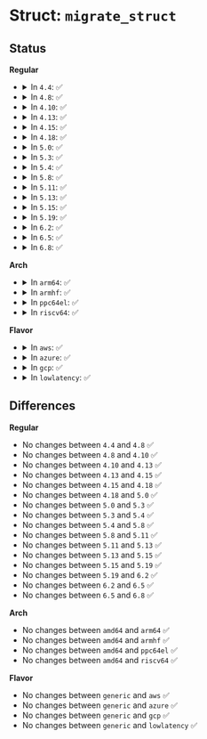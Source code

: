# Struct: <code>migrate_struct</code>

## Status
<b>Regular</b>
<ul>
<li>
<details>
<summary>In <code>4.4</code>: ✅</summary>

```c
struct migrate_struct {
    ext4_lblk_t first_block;
    ext4_lblk_t last_block;
    ext4_lblk_t curr_block;
    ext4_fsblk_t first_pblock;
    ext4_fsblk_t last_pblock;
};
```
</details>
</li>
<li>
<details>
<summary>In <code>4.8</code>: ✅</summary>

```c
struct migrate_struct {
    ext4_lblk_t first_block;
    ext4_lblk_t last_block;
    ext4_lblk_t curr_block;
    ext4_fsblk_t first_pblock;
    ext4_fsblk_t last_pblock;
};
```
</details>
</li>
<li>
<details>
<summary>In <code>4.10</code>: ✅</summary>

```c
struct migrate_struct {
    ext4_lblk_t first_block;
    ext4_lblk_t last_block;
    ext4_lblk_t curr_block;
    ext4_fsblk_t first_pblock;
    ext4_fsblk_t last_pblock;
};
```
</details>
</li>
<li>
<details>
<summary>In <code>4.13</code>: ✅</summary>

```c
struct migrate_struct {
    ext4_lblk_t first_block;
    ext4_lblk_t last_block;
    ext4_lblk_t curr_block;
    ext4_fsblk_t first_pblock;
    ext4_fsblk_t last_pblock;
};
```
</details>
</li>
<li>
<details>
<summary>In <code>4.15</code>: ✅</summary>

```c
struct migrate_struct {
    ext4_lblk_t first_block;
    ext4_lblk_t last_block;
    ext4_lblk_t curr_block;
    ext4_fsblk_t first_pblock;
    ext4_fsblk_t last_pblock;
};
```
</details>
</li>
<li>
<details>
<summary>In <code>4.18</code>: ✅</summary>

```c
struct migrate_struct {
    ext4_lblk_t first_block;
    ext4_lblk_t last_block;
    ext4_lblk_t curr_block;
    ext4_fsblk_t first_pblock;
    ext4_fsblk_t last_pblock;
};
```
</details>
</li>
<li>
<details>
<summary>In <code>5.0</code>: ✅</summary>

```c
struct migrate_struct {
    ext4_lblk_t first_block;
    ext4_lblk_t last_block;
    ext4_lblk_t curr_block;
    ext4_fsblk_t first_pblock;
    ext4_fsblk_t last_pblock;
};
```
</details>
</li>
<li>
<details>
<summary>In <code>5.3</code>: ✅</summary>

```c
struct migrate_struct {
    ext4_lblk_t first_block;
    ext4_lblk_t last_block;
    ext4_lblk_t curr_block;
    ext4_fsblk_t first_pblock;
    ext4_fsblk_t last_pblock;
};
```
</details>
</li>
<li>
<details>
<summary>In <code>5.4</code>: ✅</summary>

```c
struct migrate_struct {
    ext4_lblk_t first_block;
    ext4_lblk_t last_block;
    ext4_lblk_t curr_block;
    ext4_fsblk_t first_pblock;
    ext4_fsblk_t last_pblock;
};
```
</details>
</li>
<li>
<details>
<summary>In <code>5.8</code>: ✅</summary>

```c
struct migrate_struct {
    ext4_lblk_t first_block;
    ext4_lblk_t last_block;
    ext4_lblk_t curr_block;
    ext4_fsblk_t first_pblock;
    ext4_fsblk_t last_pblock;
};
```
</details>
</li>
<li>
<details>
<summary>In <code>5.11</code>: ✅</summary>

```c
struct migrate_struct {
    ext4_lblk_t first_block;
    ext4_lblk_t last_block;
    ext4_lblk_t curr_block;
    ext4_fsblk_t first_pblock;
    ext4_fsblk_t last_pblock;
};
```
</details>
</li>
<li>
<details>
<summary>In <code>5.13</code>: ✅</summary>

```c
struct migrate_struct {
    ext4_lblk_t first_block;
    ext4_lblk_t last_block;
    ext4_lblk_t curr_block;
    ext4_fsblk_t first_pblock;
    ext4_fsblk_t last_pblock;
};
```
</details>
</li>
<li>
<details>
<summary>In <code>5.15</code>: ✅</summary>

```c
struct migrate_struct {
    ext4_lblk_t first_block;
    ext4_lblk_t last_block;
    ext4_lblk_t curr_block;
    ext4_fsblk_t first_pblock;
    ext4_fsblk_t last_pblock;
};
```
</details>
</li>
<li>
<details>
<summary>In <code>5.19</code>: ✅</summary>

```c
struct migrate_struct {
    ext4_lblk_t first_block;
    ext4_lblk_t last_block;
    ext4_lblk_t curr_block;
    ext4_fsblk_t first_pblock;
    ext4_fsblk_t last_pblock;
};
```
</details>
</li>
<li>
<details>
<summary>In <code>6.2</code>: ✅</summary>

```c
struct migrate_struct {
    ext4_lblk_t first_block;
    ext4_lblk_t last_block;
    ext4_lblk_t curr_block;
    ext4_fsblk_t first_pblock;
    ext4_fsblk_t last_pblock;
};
```
</details>
</li>
<li>
<details>
<summary>In <code>6.5</code>: ✅</summary>

```c
struct migrate_struct {
    ext4_lblk_t first_block;
    ext4_lblk_t last_block;
    ext4_lblk_t curr_block;
    ext4_fsblk_t first_pblock;
    ext4_fsblk_t last_pblock;
};
```
</details>
</li>
<li>
<details>
<summary>In <code>6.8</code>: ✅</summary>

```c
struct migrate_struct {
    ext4_lblk_t first_block;
    ext4_lblk_t last_block;
    ext4_lblk_t curr_block;
    ext4_fsblk_t first_pblock;
    ext4_fsblk_t last_pblock;
};
```
</details>
</li>
</ul>
<b>Arch</b>
<ul>
<li>
<details>
<summary>In <code>arm64</code>: ✅</summary>

```c
struct migrate_struct {
    ext4_lblk_t first_block;
    ext4_lblk_t last_block;
    ext4_lblk_t curr_block;
    ext4_fsblk_t first_pblock;
    ext4_fsblk_t last_pblock;
};
```
</details>
</li>
<li>
<details>
<summary>In <code>armhf</code>: ✅</summary>

```c
struct migrate_struct {
    ext4_lblk_t first_block;
    ext4_lblk_t last_block;
    ext4_lblk_t curr_block;
    ext4_fsblk_t first_pblock;
    ext4_fsblk_t last_pblock;
};
```
</details>
</li>
<li>
<details>
<summary>In <code>ppc64el</code>: ✅</summary>

```c
struct migrate_struct {
    ext4_lblk_t first_block;
    ext4_lblk_t last_block;
    ext4_lblk_t curr_block;
    ext4_fsblk_t first_pblock;
    ext4_fsblk_t last_pblock;
};
```
</details>
</li>
<li>
<details>
<summary>In <code>riscv64</code>: ✅</summary>

```c
struct migrate_struct {
    ext4_lblk_t first_block;
    ext4_lblk_t last_block;
    ext4_lblk_t curr_block;
    ext4_fsblk_t first_pblock;
    ext4_fsblk_t last_pblock;
};
```
</details>
</li>
</ul>
<b>Flavor</b>
<ul>
<li>
<details>
<summary>In <code>aws</code>: ✅</summary>

```c
struct migrate_struct {
    ext4_lblk_t first_block;
    ext4_lblk_t last_block;
    ext4_lblk_t curr_block;
    ext4_fsblk_t first_pblock;
    ext4_fsblk_t last_pblock;
};
```
</details>
</li>
<li>
<details>
<summary>In <code>azure</code>: ✅</summary>

```c
struct migrate_struct {
    ext4_lblk_t first_block;
    ext4_lblk_t last_block;
    ext4_lblk_t curr_block;
    ext4_fsblk_t first_pblock;
    ext4_fsblk_t last_pblock;
};
```
</details>
</li>
<li>
<details>
<summary>In <code>gcp</code>: ✅</summary>

```c
struct migrate_struct {
    ext4_lblk_t first_block;
    ext4_lblk_t last_block;
    ext4_lblk_t curr_block;
    ext4_fsblk_t first_pblock;
    ext4_fsblk_t last_pblock;
};
```
</details>
</li>
<li>
<details>
<summary>In <code>lowlatency</code>: ✅</summary>

```c
struct migrate_struct {
    ext4_lblk_t first_block;
    ext4_lblk_t last_block;
    ext4_lblk_t curr_block;
    ext4_fsblk_t first_pblock;
    ext4_fsblk_t last_pblock;
};
```
</details>
</li>
</ul>

## Differences
<b>Regular</b>
<ul>
<li>
No changes between <code>4.4</code> and <code>4.8</code> ✅
</li>
<li>
No changes between <code>4.8</code> and <code>4.10</code> ✅
</li>
<li>
No changes between <code>4.10</code> and <code>4.13</code> ✅
</li>
<li>
No changes between <code>4.13</code> and <code>4.15</code> ✅
</li>
<li>
No changes between <code>4.15</code> and <code>4.18</code> ✅
</li>
<li>
No changes between <code>4.18</code> and <code>5.0</code> ✅
</li>
<li>
No changes between <code>5.0</code> and <code>5.3</code> ✅
</li>
<li>
No changes between <code>5.3</code> and <code>5.4</code> ✅
</li>
<li>
No changes between <code>5.4</code> and <code>5.8</code> ✅
</li>
<li>
No changes between <code>5.8</code> and <code>5.11</code> ✅
</li>
<li>
No changes between <code>5.11</code> and <code>5.13</code> ✅
</li>
<li>
No changes between <code>5.13</code> and <code>5.15</code> ✅
</li>
<li>
No changes between <code>5.15</code> and <code>5.19</code> ✅
</li>
<li>
No changes between <code>5.19</code> and <code>6.2</code> ✅
</li>
<li>
No changes between <code>6.2</code> and <code>6.5</code> ✅
</li>
<li>
No changes between <code>6.5</code> and <code>6.8</code> ✅
</li>
</ul>
<b>Arch</b>
<ul>
<li>
No changes between <code>amd64</code> and <code>arm64</code> ✅
</li>
<li>
No changes between <code>amd64</code> and <code>armhf</code> ✅
</li>
<li>
No changes between <code>amd64</code> and <code>ppc64el</code> ✅
</li>
<li>
No changes between <code>amd64</code> and <code>riscv64</code> ✅
</li>
</ul>
<b>Flavor</b>
<ul>
<li>
No changes between <code>generic</code> and <code>aws</code> ✅
</li>
<li>
No changes between <code>generic</code> and <code>azure</code> ✅
</li>
<li>
No changes between <code>generic</code> and <code>gcp</code> ✅
</li>
<li>
No changes between <code>generic</code> and <code>lowlatency</code> ✅
</li>
</ul>
